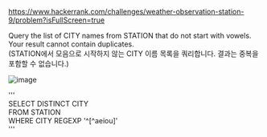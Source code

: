 https://www.hackerrank.com/challenges/weather-observation-station-9/problem?isFullScreen=true  

Query the list of CITY names from STATION that do not start with vowels. Your result cannot contain duplicates.  
(STATION에서 모음으로 시작하지 않는 CITY 이름 목록을 쿼리합니다. 결과는 중복을 포함할 수 없습니다.)  

![image](https://github.com/Jihoon0309/SQL/assets/130656475/7a92e081-e072-401a-a509-27ca20d85194)  

'''  
SELECT DISTINCT CITY  
FROM STATION  
WHERE CITY REGEXP '^[^aeiou]'  
'''
